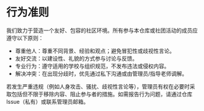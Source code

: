# 行为准则

我们致力于营造一个友好、包容的社区环境。所有参与本仓库或社团活动的成员应遵守以下原则：

- 尊重他人：尊重不同背景、经验和观点；避免冒犯性或歧视性言论。
- 友好交流：以建设性、礼貌的方式参与讨论与反馈。
- 专业行为：遵守适用的学校与组织规范，不发布违法或侵权内容。
- 解决冲突：在出现分歧时，优先通过私下沟通或由管理员/指导老师调解。

若发生严重违规（例如人身攻击、骚扰、歧视性言论等），管理员有权在必要时采取包括但不限于移除内容、阻止参与者的措施。如需报告行为问题，请通过仓库 Issue（私有）或联系管理员邮箱。
